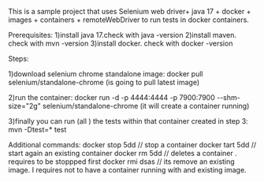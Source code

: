 This is a sample project that uses Selenium web driver+ java 17 + docker + images + containers + remoteWebDriver to run tests in docker containers.

Prerequisites:
1)install java 17.check with java -version
2)install maven. check with mvn -version
3)install docker. check with docker -version

Steps:

1)download selenium chrome standalone image:
docker pull selenium/standalone-chrome     (is going to pull latest image)

2)run the container: 
docker run -d -p 4444:4444 -p 7900:7900 --shm-size="2g" selenium/standalone-chrome  (it will create a container running)

3)finally you can run (all ) the tests within that container created in step 3:
 mvn -Dtest=* test

Additional commands:
docker stop 5dd    // stop a container
docker tart 5dd    // start again an existing container
docker rm 5dd      // deletes a container . requires to be stoppped first
docker rmi dsas    // its remove an existing image. I requires not to have a container running with and existing image.
